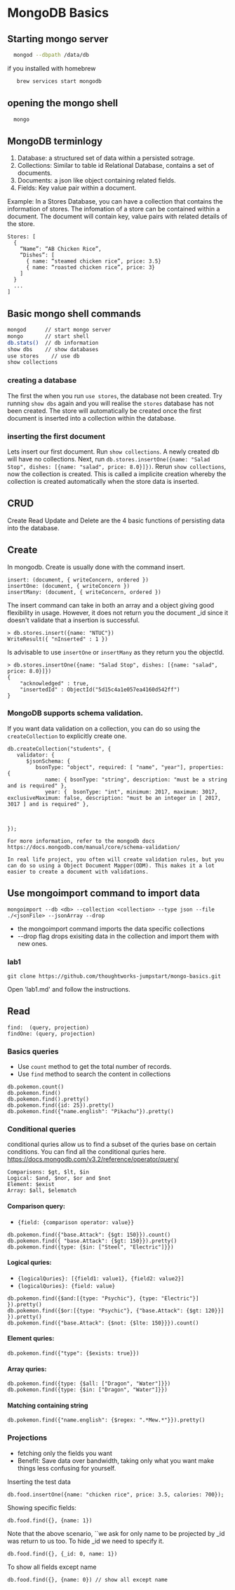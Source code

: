 # MongoDB Basics

## Starting mongo server

```bash
  mongod --dbpath /data/db
```

if you installed with homebrew

```bash
   brew services start mongodb
```

## opening the mongo shell

```bash
  mongo
```

## MongoDB terminlogy

1. Database: a structured set of data within a persisted sotrage.
2. Collections: Similar to table id Relational Database, contains a set of documents.
3. Documents: a json like object containing related fields.
4. Fields: Key value pair within a document.

Example:
In a Stores Database, you can have a collection that contains the information of stores.
The infomation of a store can be contained within a document. The document will contain key, value pairs with related details of the store.

```
Stores: [
  {
    “Name”: “AB Chicken Rice”,
    “Dishes”: [
      { name: “steamed chicken rice”, price: 3.5}
      { name: “roasted chicken rice”, price: 3}
    ]
  }
  ...
]
```

## Basic mongo shell commands

```bash
mongod      // start mongo server
mongo       // start shell
db.stats()  // db information
show dbs    // show databases
use stores    // use db
show collections
```

### creating a database

The first the when you run `use stores`, the database not been created. Try running `show dbs` again and you will realise the `stores` database has not been created. The store will automatically be created once the first document is inserted into a collection within the database.

### inserting the first document

Lets insert our first document.
Run `show collections`. A newly created db will have no collections.
Next, run `db.stores.insertOne({name: "Salad Stop", dishes: [{name: "salad", price: 8.0}]})`.
Rerun `show collections`, now the collection is created. This is called a implicite creation whereby the collection is created automatically when the store data is inserted.

## CRUD

Create Read Update and Delete are the 4 basic functions of persisting data into the database.

## Create

In mongodb. Create is usually done with the command insert.

```
insert: (document, { writeConcern, ordered })
insertOne: (document, { writeConcern })
insertMany: (document, { writeConcern, ordered })
```

The insert command can take in both an array and a object giving good flexibility in usage. However, it does not return you the document \_id since it doesn't validate that a insertion is successful.

```
> db.stores.insert({name: "NTUC"})
WriteResult({ "nInserted" : 1 })
```

Is advisable to use `insertOne` or `insertMany` as they return you the objectId.

```
> db.stores.insertOne({name: "Salad Stop", dishes: [{name: "salad", price: 8.0}]})
{
	"acknowledged" : true,
	"insertedId" : ObjectId("5d15c4a1e057ea4160d542ff")
}
```

### MongoDB supports schema validation.

If you want data validation on a collection, you can do so using the `createCollection` to explicitly create one.

```
db.createCollection("students", {
   validator: {
      $jsonSchema: {
         bsonType: "object", required: [ "name", "year"], properties: {
            name: { bsonType: "string", description: "must be a string and is required" },
            year: {  bsonType: "int", minimum: 2017, maximum: 3017, exclusiveMaximum: false, description: "must be an integer in [ 2017, 3017 ] and is required" },



});

For more information, refer to the mongodb docs
https://docs.mongodb.com/manual/core/schema-validation/

In real life project, you often will create validation rules, but you can do so using a Object Document Mapper(ODM). This makes it a lot easier to create a document with validations.
```

## Use mongoimport command to import data

```
mongoimport --db <db> --collection <collection> --type json --file ./<jsonFile> --jsonArray --drop
```

- the mongoimport command imports the data specific collections
- --drop flag drops exisiting data in the collection and import them with new ones.

### lab1

`git clone https://github.com/thoughtworks-jumpstart/mongo-basics.git`

Open 'lab1.md' and follow the instructions.

## Read

```
find:  (query, projection)
findOne: (query, projection)
```

### Basics queries

- Use `count` method to get the total number of records.
- Use `find` method to search the content in collections

```
db.pokemon.count()
db.pokemon.find()
db.pokemon.find().pretty()
db.pokemon.find({id: 25}).pretty()
db.pokemon.find({"name.english": "Pikachu"}).pretty()
```

### Conditional queries

conditional quries allow us to find a subset of the quries base on certain conditions. You can find all the conditional quries here.
https://docs.mongodb.com/v3.2/reference/operator/query/

```
Comparisons: $gt, $lt, $in
Logical: $and, $nor, $or and $not
Element: $exist
Array: $all, $elematch
```

#### Comparison query:

- `{field: {comparison operator: value}}`

```
db.pokemon.find({"base.Attack": {$gt: 150}}).count()
db.pokemon.find({ "base.Attack": {$gt: 150}}).pretty()
db.pokemon.find({type: {$in: ["Steel", "Electric"]}})

```

#### Logical quries:

- `{logicalQuries}: [{field1: value1}, {field2: value2}]`
- `{logicalQuries}: {field: value}`

```
db.pokemon.find({$and:[{type: "Psychic"}, {type: "Electric"}] }).pretty()
db.pokemon.find({$or:[{type: "Psychic"}, {"base.Attack": {$gt: 120}}] }).pretty()
db.pokemon.find({"base.Attack": {$not: {$lte: 150}}}).count()
```

#### Element quries:

```
db.pokemon.find({"type": {$exists: true}})
```

#### Array quries:

```
db.pokemon.find({type: {$all: ["Dragon", "Water"]}})
db.pokemon.find({type: {$in: ["Dragon", "Water"]}})
```

#### Matching containing string

```
db.pokemon.find({"name.english": {$regex: ".*Mew.*"}}).pretty()
```

### Projections

- fetching only the fields you want
- Benefit: Save data over bandwidth, taking only what you want make things less confusing for yourself.

Inserting the test data

```
db.food.insertOne({name: "chicken rice", price: 3.5, calories: 700});
```

Showing specific fields:

```
db.food.find({}, {name: 1})
```

Note that the above scenario, ``we ask for only name to be projected by \_id was return to us too. To hide \_id we need to specify it.

```
db.food.find({}, {_id: 0, name: 1})
```

To show all fields except name

```
db.food.find({}, {name: 0}) // show all except name
```
